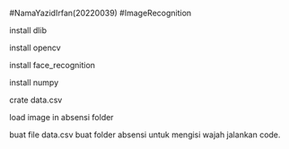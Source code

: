 #NamaYazidIrfan(20220039)
#ImageRecognition

install dlib

install opencv

install face_recognition

install numpy


crate data.csv

load image in absensi folder

buat file data.csv
buat folder absensi untuk mengisi wajah
jalankan code.
